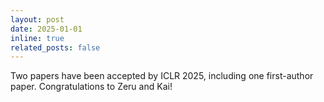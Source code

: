 ```yaml
---
layout: post
date: 2025-01-01
inline: true
related_posts: false
---
```


Two papers have been accepted by ICLR 2025, including one first-author paper. Congratulations to Zeru and Kai!
